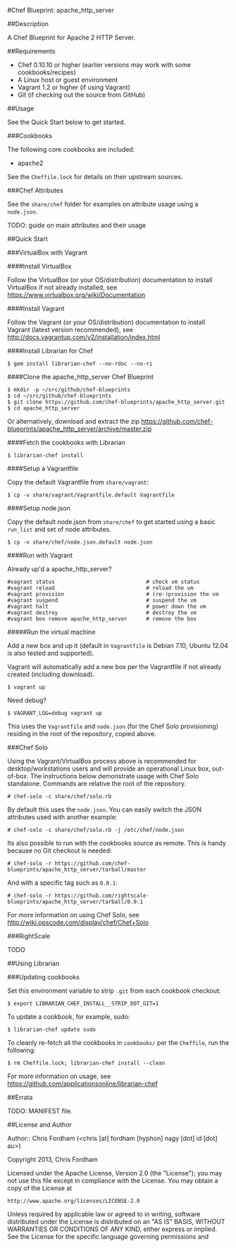 #Chef Blueprint: apache_http_server

##Description

A Chef Blueprint for Apache 2 HTTP Server.

##Requirements

* Chef 0.10.10 or higher (earlier versions may work with some cookbooks/recipes)
* A Linux host or guest environment
* Vagrant 1.2 or higher (if using Vagrant)
* Git (if checking out the source from GitHub)

##Usage

See the Quick Start below to get started.

###Cookbooks

The following core cookbooks are included:

* apache2

See the `Cheffile.lock` for details on their upstream sources.

###Chef Attributes

See the `share/chef` folder for examples on attribute usage using a `node.json`.

TODO: guide on main attributes and their usage

##Quick Start

###VirtualBox with Vagrant

####Install VirtualBox

Follow the VirtualBox (or your OS/distribution) documentation to install VirtualBox if not already installed, see https://www.virtualbox.org/wiki/Documentation

####Install Vagrant

Follow the Vagrant (or your OS/distribution) documentation to install Vagrant (latest version recommended), see http://docs.vagrantup.com/v2/installation/index.html

####Install Librarian for Chef

	$ gem install librarian-chef --no-rdoc --no-ri

####Clone the apache_http_server Chef Blueprint

	$ mkdir -p ~/src/github/chef-blueprints
	$ cd ~/src/github/chef-blueprints
	$ git clone https://github.com/chef-blueprints/apache_http_server.git
	$ cd apache_http_server

Or alternatively, download and extract the zip https://github.com/chef-blueprints/apache_http_server/archive/master.zip

####Fetch the cookbooks with Librarian

	$ librarian-chef install
  
####Setup a Vagrantfile

Copy the default Vagrantfile from `share/vagrant`:

	$ cp -v share/vagrant/Vagrantfile.default Vagrantfile

####Setup node.json

Copy the default node.json from `share/chef` to get started using a basic `run_list` and set of node attributes.

	$ cp -v share/chef/node.json.default node.json

####Run with Vagrant

Already up'd a apache_http_server?

	#vagrant status                             # check vm status
	#vagrant reload                             # reload the vm
	#vagrant provision                          # (re-)provision the vm
	#vagrant suspend                            # suspend the vm
	#vagrant halt                               # power down the vm
	#vagrant destroy                            # destroy the vm
	#vagrant box remove apache_http_server      # remove the box

#####Run the virtual machine

Add a new box and up it (default in `Vagrantfile` is Debian 7.10, Ubuntu 12.04 is also tested and supported).

Vagrant will automatically add a new box per the Vagrantfile if not already created (including download).

	$ vagrant up

Need debug?

	$ VAGRANT_LOG=debug vagrant up
	
This uses the `Vagrantfile` and `node.json` (for the Chef Solo provisioning) residing in the root of the repository, copied above.

###Chef Solo

Using the Vagrant/VirtualBox process above is recommended for desktop/workstations users and will provide an operational Linux box, out-of-box.
The instructions below demonstrate usage with Chef Solo standalone. Commands are relative the root of the repository.

	# chef-solo -c share/chef/solo.rb
	
By default this uses the `node.json`. You can easily switch the JSON attributes used with another example:

	# chef-solo -c share/chef/solo.rb -j /etc/chef/node.json
	
Its also possible to run with the cookbooks source as remote. This is handy because no Git checkout is needed:

	# chef-solo -r https://github.com/chef-blueprints/apache_http_server/tarball/master
	
And with a specific tag such as `0.0.1`:

	# chef-solo -r https://github.com/rightscale-blueprints/apache_http_server/tarball/0.0.1

For more information on using Chef Solo, see http://wiki.opscode.com/display/chef/Chef+Solo

###RightScale

TODO

##Using Librarian

###Updating cookbooks

Set this environment variable to strip `.git` from each cookbook checkout:

	$ export LIBRARIAN_CHEF_INSTALL__STRIP_DOT_GIT=1

To update a cookbook, for example, sudo:
	
	$ librarian-chef update sudo

To cleanly re-fetch all the cookbooks in `cookbooks/` per the `Cheffile`, run the following:

	$ rm Cheffile.lock; librarian-chef install --clean

For more information on usage, see https://github.com/applicationsonline/librarian-chef

##Errata

TODO: MANIFEST file.

##License and Author

Author:: Chris Fordham (<chris [at] fordham [hyphon] nagy [dot] id [dot] au>)

Copyright 2013, Chris Fordham

Licensed under the Apache License, Version 2.0 (the "License");
you may not use this file except in compliance with the License.
You may obtain a copy of the License at

    http://www.apache.org/licenses/LICENSE-2.0

Unless required by applicable law or agreed to in writing, software
distributed under the License is distributed on an "AS IS" BASIS,
WITHOUT WARRANTIES OR CONDITIONS OF ANY KIND, either express or implied.
See the License for the specific language governing permissions and
